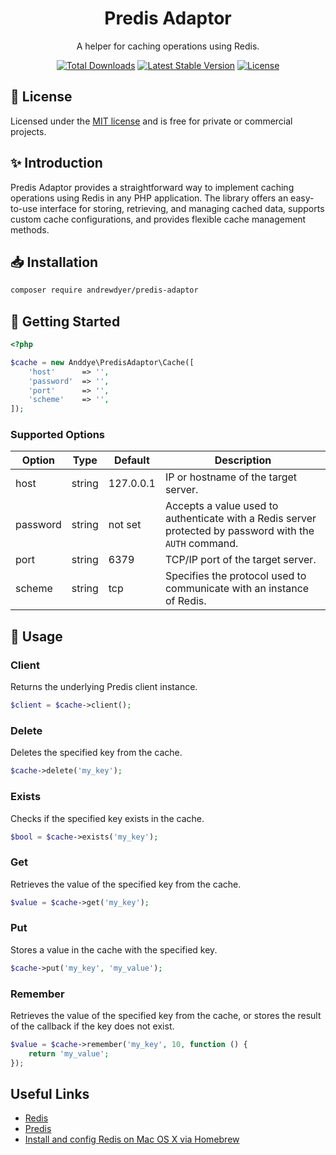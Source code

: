 <h1 align="center">Predis Adaptor</h1>

<p align="center">A helper for caching operations using Redis.</p>

<p align="center">
    <a href="https://packagist.org/packages/andrewdyer/predis-adaptor"><img src="https://poser.pugx.org/andrewdyer/predis-adaptor/downloads?style=for-the-badge" alt="Total Downloads"></a>
    <a href="https://packagist.org/packages/andrewdyer/predis-adaptor"><img src="https://poser.pugx.org/andrewdyer/predis-adaptor/v?style=for-the-badge" alt="Latest Stable Version"></a>
    <a href="https://packagist.org/packages/andrewdyer/predis-adaptor"><img src="https://poser.pugx.org/andrewdyer/predis-adaptor/license?style=for-the-badge" alt="License"></a>
</p>

## 📄 License

Licensed under the [MIT license](https://opensource.org/licenses/MIT) and is free for private or commercial projects.

## ✨ Introduction

Predis Adaptor provides a straightforward way to implement caching operations using Redis in any PHP application. The library offers an easy-to-use interface for storing, retrieving, and managing cached data, supports custom cache configurations, and provides flexible cache management methods.

## 📥 Installation

```bash
composer require andrewdyer/predis-adaptor
```

## 🚀 Getting Started

```php
<?php

$cache = new Anddye\PredisAdaptor\Cache([
    'host'      => '',
    'password'  => '',
    'port'      => '',
    'scheme'    => '',
]);
```

### Supported Options

| Option | Type | Default | Description |
| --- | --- | --- | --- |
| host | string | 127.0.0.1 | IP or hostname of the target server.  |
| password | string | not set | Accepts a value used to authenticate with a Redis server protected by password with the `AUTH` command. |
| port | string | 6379 | TCP/IP port of the target server. |
| scheme | string | tcp | Specifies the protocol used to communicate with an instance of Redis. |

## 📖 Usage

### Client

Returns the underlying Predis client instance.

```php
$client = $cache->client();
```

### Delete

Deletes the specified key from the cache.

```php
$cache->delete('my_key');
```

### Exists

Checks if the specified key exists in the cache.

```php
$bool = $cache->exists('my_key');
```

### Get

Retrieves the value of the specified key from the cache.

```php
$value = $cache->get('my_key');
```

### Put

Stores a value in the cache with the specified key.

```php
$cache->put('my_key', 'my_value');
```

### Remember

Retrieves the value of the specified key from the cache, or stores the result of the callback if the key does not exist.

```php
$value = $cache->remember('my_key', 10, function () {
    return 'my_value';
});
```

## Useful Links

* [Redis](http://redis.io/)
* [Predis](https://github.com/nrk/predis)
* [Install and config Redis on Mac OS X via Homebrew](https://medium.com/@petehouston/install-and-config-redis-on-mac-os-x-via-homebrew-eb8df9a4f298)
